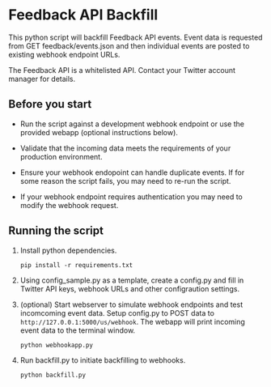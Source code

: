 # Feedback API Backfill

This python script will backfill Feedback API events. Event data is requested from GET feedback/events.json and then individual events are posted to existing webhook endpoint URLs.

The Feedback API is a whitelisted API. Contact your Twitter account manager for details.

## Before you start

- Run the script against a development webhook endpoint or use the provided webapp (optional instructions below). 

- Validate that the incoming data meets the requirements of your production environment.

- Ensure your webhook endopoint can handle duplicate events. If for some reason the script fails, you may need to re-run the script.

- If your webhook endpoint requires authentication you may need to modify the webhook request.

## Running the script

1. Install python dependencies.

    `pip install -r requirements.txt`


1. Using config_sample.py as a template, create a config.py and fill in Twitter API keys, webhook URLs and other configraution settings.

1. (optional) Start webserver to simulate webhook endpoints and test incomcoming event data. Setup config.py to POST data to `http://127.0.0.1:5000/us/webhook`. The webapp will print incoming event data to the terminal window.

	`python webhookapp.py`


1. Run backfill.py to initiate backfilling to webhooks.

    `python backfill.py`